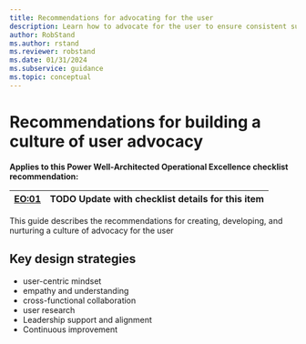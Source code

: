 ```yaml
---
title: Recommendations for advocating for the user
description: Learn how to advocate for the user to ensure consistent success with user experience optimization.
author: RobStand
ms.author: rstand
ms.reviewer: robstand
ms.date: 01/31/2024
ms.subservice: guidance
ms.topic: conceptual
---
```


# Recommendations for building a culture of user advocacy

**Applies to this Power Well-Architected Operational Excellence checklist recommendation:**

|[EO:01](checklist.md)| **TODO** Update with checklist details for this item |
|---|---|

This guide describes the recommendations for creating, developing, and nurturing a culture of advocacy for the user

## Key design strategies


- user-centric mindset
- empathy and understanding
- cross-functional collaboration
- user research
- Leadership support and alignment
- Continuous improvement